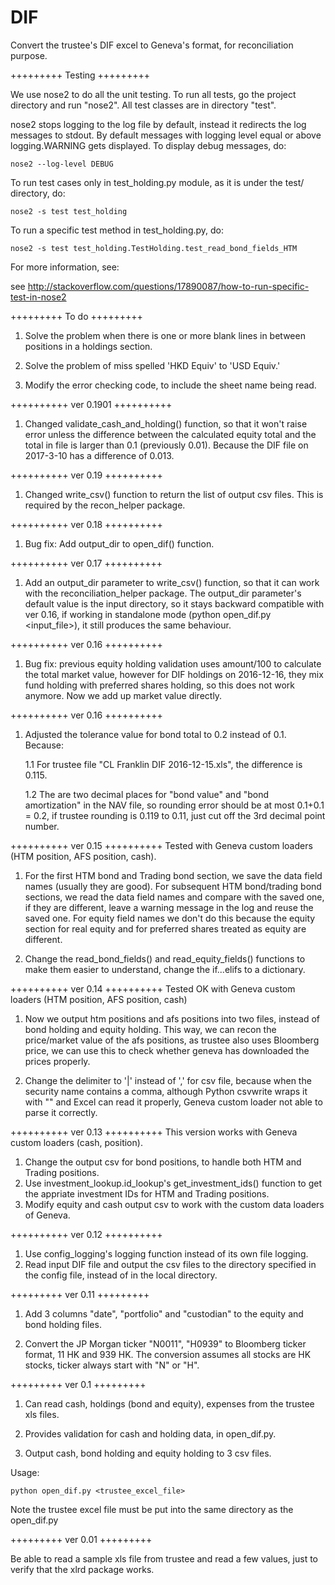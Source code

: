 # DIF

Convert the trustee's DIF excel to Geneva's format, for reconciliation purpose.

+++++++++
Testing
+++++++++

We use nose2 to do all the unit testing. To run all tests, go the project directory and run "nose2". All test classes are in directory "test".

nose2 stops logging to the log file by default, instead it redirects the log messages to stdout. By default messages with logging level equal or above
logging.WARNING gets displayed. To display debug messages, do:

	nose2 --log-level DEBUG

To run test cases only in test_holding.py module, as it is under the test/ directory, do:

	nose2 -s test test_holding

To run a specific test method in test_holding.py, do:

	nose2 -s test test_holding.TestHolding.test_read_bond_fields_HTM

For more information, see:

see http://stackoverflow.com/questions/17890087/how-to-run-specific-test-in-nose2


+++++++++
To do
+++++++++

1. Solve the problem when there is one or more blank lines in between positions in a holdings section.

2. Solve the problem of miss spelled 'HKD Equiv' to 'USD Equiv.'

3. Modify the error checking code, to include the sheet name being read.



++++++++++
ver 0.1901
++++++++++
1. Changed validate_cash_and_holding() function, so that it won't raise error unless the difference between the calculated equity total and the total in file is larger than 0.1 (previously 0.01). Because the DIF file on 2017-3-10 has a difference of 0.013.



++++++++++
ver 0.19
++++++++++
1. Changed write_csv() function to return the list of output csv files. This is required by the recon_helper package.



++++++++++
ver 0.18
++++++++++
1. Bug fix: Add output_dir to open_dif() function.



++++++++++
ver 0.17
++++++++++
1. Add an output_dir parameter to write_csv() function, so that it can work with the reconciliation_helper package. The output_dir parameter's default value is the input directory, so it stays backward compatible with ver 0.16, if working in standalone mode (python open_dif.py <input_file>), it still produces the same behaviour.



++++++++++
ver 0.16
++++++++++
1. Bug fix: previous equity holding validation uses amount/100 to calculate the total market value, however for DIF holdings on 2016-12-16, they mix fund holding with preferred shares holding, so this does not work anymore. Now we add up market value directly.



++++++++++
ver 0.16
++++++++++
1. Adjusted the tolerance value for bond total to 0.2 instead of 0.1. Because:

	1.1 For trustee file "CL Franklin DIF 2016-12-15.xls", the difference is 0.115.

	1.2 The are two decimal places for "bond value" and "bond amortization" in the NAV file, so rounding error should be at most 0.1+0.1 = 0.2, if trustee rounding is 0.119 to 0.11, just cut off the 3rd decimal point number.



++++++++++
ver 0.15
++++++++++
Tested with Geneva custom loaders (HTM position, AFS position, cash).

1. For the first HTM bond and Trading bond section, we save the data field names (usually they are good). For subsequent HTM bond/trading bond sections, we read the data field names and compare with the saved one, if they are different, leave a warning message in the log and reuse the saved one. For equity field names we don't do this because the equity section for real equity and for preferred shares treated as equity are different.

2. Change the read_bond_fields() and read_equity_fields() functions to make them easier to understand, change the if...elifs to a dictionary.



++++++++++
ver 0.14
++++++++++
Tested OK with Geneva custom loaders (HTM position, AFS position, cash)

1. Now we output htm positions and afs positions into two files, instead of bond holding and equity holding. This way, we can recon the price/market value of the afs positions, as trustee also uses Bloomberg price, we can use this to check whether geneva has downloaded the prices properly.

2. Change the delimiter to '|' instead of ',' for csv file, because when the security name contains a comma, although Python csvwrite wraps it with "" and Excel can read it properly, Geneva custom loader not able to parse it correctly.



++++++++++
ver 0.13
++++++++++
This version works with Geneva custom loaders (cash, position).

1. Change the output csv for bond positions, to handle both HTM and Trading positions.
2. Use investment_lookup.id_lookup's get_investment_ids() function to get the appriate investment IDs for HTM and Trading positions.
3. Modify equity and cash output csv to work with the custom data loaders of Geneva.



++++++++++
ver 0.12
++++++++++
1. Use config_logging's logging function instead of its own file logging.
2. Read input DIF file and output the csv files to the directory specified in the config file, instead of in the local directory.



+++++++++
ver 0.11
+++++++++

1. Add 3 columns "date", "portfolio" and "custodian" to the equity and bond holding files.

2. Convert the JP Morgan ticker "N0011", "H0939" to Bloomberg ticker format, 11 HK and 939 HK. The conversion assumes all stocks are HK stocks, ticker always start with "N" or "H".



+++++++++
ver 0.1
+++++++++

1. Can read cash, holdings (bond and equity), expenses from the trustee xls files.

2. Provides validation for cash and holding data, in open_dif.py.

3. Output cash, bond holding and equity holding to 3 csv files.

Usage:

	python open_dif.py <trustee_excel_file>

Note the trustee excel file must be put into the same directory as the open_dif.py



+++++++++
ver 0.01
+++++++++

Be able to read a sample xls file from trustee and read a few values, just to verify that the xlrd package works.
